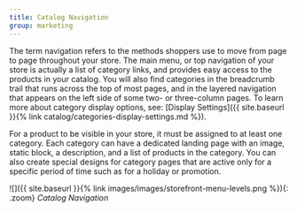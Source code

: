 ```yaml
---
title: Catalog Navigation
group: marketing
---
```


The term navigation refers to the methods shoppers use to move from page to page throughout your store. The main menu, or top navigation of your store is actually a list of category links, and provides easy access to the products in your catalog. You will also find categories in the breadcrumb trail that runs across the top of most pages, and in the layered navigation that appears on the left side of some two- or three-column pages. To learn more about category display options, see: [Display Settings]({{ site.baseurl }}{% link catalog/categories-display-settings.md %}).

For a product to be visible in your store, it must be assigned to at least one category. Each category can have a dedicated landing page with an image, static block, a description, and a list of products in the category. You can also create special designs for category pages that are active only for a specific period of time such as for a holiday or promotion.

![]({{ site.baseurl }}{% link images/images/storefront-menu-levels.png %}){: .zoom}
*Catalog Navigation*
